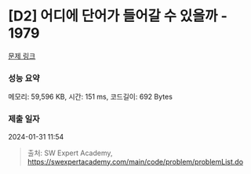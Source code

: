 # [D2] 어디에 단어가 들어갈 수 있을까 - 1979 

[문제 링크](https://swexpertacademy.com/main/code/problem/problemDetail.do?contestProbId=AV5PuPq6AaQDFAUq) 

### 성능 요약

메모리: 59,596 KB, 시간: 151 ms, 코드길이: 692 Bytes

### 제출 일자

2024-01-31 11:54



> 출처: SW Expert Academy, https://swexpertacademy.com/main/code/problem/problemList.do